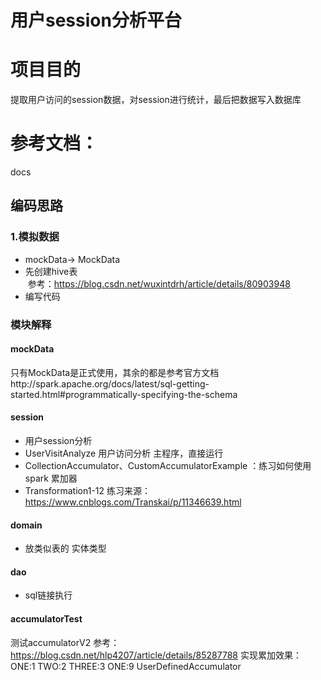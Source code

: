 # 用户session分析平台

# 项目目的
提取用户访问的session数据，对session进行统计，最后把数据写入数据库

# 参考文档：
docs

## 编码思路
### 1.模拟数据
* mockData-> MockData
* 先创建hive表  
&nbsp;参考：https://blog.csdn.net/wuxintdrh/article/details/80903948
* 编写代码


### 模块解释
#### mockData
只有MockData是正式使用，其余的都是参考官方文档http://spark.apache.org/docs/latest/sql-getting-started.html#programmatically-specifying-the-schema

#### session
* 用户session分析
* UserVisitAnalyze 用户访问分析  主程序，直接运行
* CollectionAccumulator、CustomAccumulatorExample ：练习如何使用spark 累加器 
* Transformation1-12 练习来源： https://www.cnblogs.com/Transkai/p/11346639.html


#### domain
* 放类似表的 实体类型

#### dao
* sql链接执行

#### accumulatorTest
测试accumulatorV2
参考：https://blog.csdn.net/hlp4207/article/details/85287788
实现累加效果：ONE:1    TWO:2    THREE:3    ONE:9
UserDefinedAccumulator 
